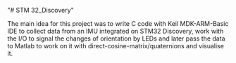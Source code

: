 "# STM 32_Discovery" 

The main idea for this project was to write C code with Keil MDK-ARM-Basic IDE to collect data from an IMU integrated on STM32 Discovery, work with the I/O to signal the changes of orientation by LEDs and later pass the data to Matlab to work on it with direct-cosine-matrix/quaternions and visualise it.






